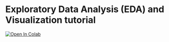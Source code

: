 # Exploratory Data Analysis (EDA) and Visualization tutorial

[![Open In Colab](https://colab.research.google.com/assets/colab-badge.svg)](https://github.com/datascience-uniandes/eda-tutorial/)
